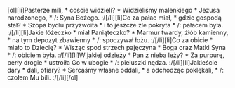 [ol][li]Pasterze mili, * coście widzieli? * Widzieliśmy maleńkiego * Jezusa narodzonego, * /: Syna Bożego. :/[/li][li]Co za pałac miał, * gdzie gospodą stał? * Szopa bydłu przyzwoita * i to jeszcze źle pokryta * /: pałacem była. :/[/li][li]Jakie łóżeczko * miał Paniąteczko? * Marmur twardy, żłób kamienny, * na tym depozyt zbawienny * /: spoczywał łożu. :/[/li][li]Co za obicie * miało to Dziecię? * Wisząc spod strzech pajęczyna * Boga oraz Matki Syna * /: obiciem była. :/[/li][li]W jakiej odzieży * Pan z nieba leży? * Za purpurę, perły drogie * ustroiła Go w ubogie * /: pieluszki nędza. :/[/li][li]Jakieście dary * dali, ofiary? * Sercaśmy własne oddali, * a odchodząc poklękali, * /: czołem Mu bili. :/[/li][/ol]